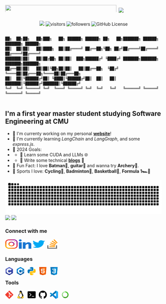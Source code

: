 # <img width="358" height="25" src="https://glitch-art.vercel.app/api/simple?word=Hi!%20I'm%20Henry%20(hungry5656)&font=Doto" /> <img src="https://media.giphy.com/media/hvRJCLFzcasrR4ia7z/giphy.gif" width="25px">

<div align="center">
  <a href="https://github.com/hungry5656/hungry5656"><img src="https://img.shields.io/badge/status-updating-brightgreen.svg"></a>
  <img src="https://visitor-badge.laobi.icu/badge?page_id=hungry5656.hungry5656" alt="visitors"/>
  <img src="https://img.shields.io/github/followers/hungry5656" alt="followers"/>
  <img src="https://img.shields.io/github/license/hungry5656/hungry5656" alt="GitHub License">


</div>

```

██╗  ██╗██╗   ██╗███╗   ██╗ ██████╗ ██████╗ ██╗   ██╗███████╗ ██████╗ ███████╗ ██████╗ 
██║  ██║██║   ██║████╗  ██║██╔════╝ ██╔══██╗╚██╗ ██╔╝██╔════╝██╔════╝ ██╔════╝██╔════╝ 
███████║██║   ██║██╔██╗ ██║██║  ███╗██████╔╝ ╚████╔╝ ███████╗███████╗ ███████╗███████╗ 
██╔══██║██║   ██║██║╚██╗██║██║   ██║██╔══██╗  ╚██╔╝  ╚════██║██╔═══██╗╚════██║██╔═══██╗
██║  ██║╚██████╔╝██║ ╚████║╚██████╔╝██║  ██║   ██║   ███████║╚██████╔╝███████║╚██████╔╝
╚═╝  ╚═╝ ╚═════╝ ╚═╝  ╚═══╝ ╚═════╝ ╚═╝  ╚═╝   ╚═╝   ╚══════╝ ╚═════╝ ╚══════╝ ╚═════╝ 
                                                                                       
```

## I'm a first year master student studying **Software Engineering** at **CMU**

- 📝 I'm currenty working on my personal **[website]**!
- 🌱 I'm currently learning *LangChain* and *LangGraph*, and some *express.js*.
- 🚩 2024 Goals:
- - 🔲 Learn some CUDA and LLMs 🌐
- - 🔲 Write some technical **[blogs]** 📂
- 👀 Fun Fact: I love **Batman🦇**, **guitar🎸** and wanna try **Archery🏹**.
- 🏃 Sports I love: **Cycling🚴**, **Badminton🏸**, **Basketball🏀**, **Formula 1🏎️🏁**

<picture>
  <source
    media="(prefers-color-scheme: dark)"
    srcset="https://raw.githubusercontent.com/hungry5656/hungry5656/output/github-snake-dark.svg" />
  <source 
    media="(prefers-color-scheme: light)"
    srcset="https://raw.githubusercontent.com/hungry5656/hungry5656/output/github-snake.svg" />
  <img alt="github-snake" src="github-snake.svg" />
</picture>

<picture>
  <source
    srcset="https://github-readme-stats.vercel.app/api?username=hungry5656&show_icons=true&theme=radical&include_all_commits=true&card_width=500&rank_icon=github&line_height=20"
    media="(prefers-color-scheme: dark), (prefers-color-scheme: no-preference)"
  />
  <source
    srcset="https://github-readme-stats.vercel.app/api?username=hungry5656&show_icons=true&theme=moltack&include_all_commits=true&card_width=400&rank_icon=github"
    media="(prefers-color-scheme: light)"
  />
  <img src="https://github-readme-stats.vercel.app/api?username=hungry5656&show_icons=true&theme=radical&include_all_commits=true&card_width=500&rank_icon=github&line_height=25"/>
</picture>
<picture>
  <source
    srcset="https://github-readme-stats.vercel.app/api/top-langs/?username=hungry5656&hide=jupyter%20notebook&theme=radical&layout=compact&card_width=350"
    media="(prefers-color-scheme: dark), (prefers-color-scheme: no-preference)"
  />
  <source
    srcset="https://github-readme-stats.vercel.app/api/top-langs/?username=hungry5656&hide=jupyter%20notebook&theme=moltack&layout=compact&card_width=350"
    media="(prefers-color-scheme: light)"
  />
  <img src="https://github-readme-stats.vercel.app/api/top-langs/?username=hungry5656&hide=jupyter%20notebook&theme=radical&layout=compact&card_width=350"/>
</picture>

### Connect with me

[<img align="center" src="img/instagram.svg" alt="Instagram" height="30" width="40" />][Instagram]
[<img align="center" src="img/linkedin.svg" alt="Linkedin" height="30" width="40" />][Linkedin]
[<img align="center" src="img/twitter.svg" alt="Twitter" height="30" width="40" />][Twitter]
[<img align="center" src="img/stack-overflow.svg" alt="Stack-Overflow" height="30" width="40" />][Stack-Overflow]


### Languages
<!-- svg source website -->

[<img align="left" alt="C" width="26px" src="img/c.svg" style="padding-right:10px;" />](http://www.open-std.org/jtc1/sc22/wg14/)
[<img align="left" alt="C++" width="26px" src="img/cpp.svg" style="padding-right:10px;" />](https://isocpp.org/)
[<img align="left" alt="Python" width="26px" src="img/python.svg" style="padding-right:10px;" />](https://www.python.org/)
[<img align="left" alt="HTML" width="26px" src="img/html.svg" style="padding-right:10px;" />](https://html.spec.whatwg.org/)
[<img align="left" alt="CSS" width="26px" src="img/css.svg" style="padding-right:10px;" />](https://www.w3.org/TR/CSS/#css)


<br>

### Tools
[<img align="left" alt="Git" width="26px" src="img/git.svg" style="padding-right:10px;" />](https://git-scm.com/)
[<img align="left" alt="Linux" width="26px" src="img/linux.svg" style="padding-right:10px;" />](https://www.linux.org/)
[<img align="left" alt="Terminal" width="26px" src="img/terminal.svg" style="padding-right:10px;" />](https://www.gnu.org/software/bash/)
[<img align="left" alt="Github" width="26px" src="img/github.svg" style="padding-right:10px;" />](https://github.com/)
[<img align="left" alt="Visual Studio Code" width="26px" src="img/vscode.svg" style="padding-right:10px;" />](https://code.visualstudio.com/)
[<img align="left" alt="Anaconda" width="26px" src="img/anaconda.svg" style="padding-right:10px;" />](https://www.anaconda.com/)


[website]: https://www.hungry5656.com
[Twitter]: https://twitter.com/hungry5656
[Instagram]: https://instagram.com/hungry5656_
[Linkedin]: https://www.linkedin.com/in/sizhuo-sun/
[Stack-Overflow]: https://stackoverflow.com/users/11640053/
[blogs]: https://blog.hungry5656.com
